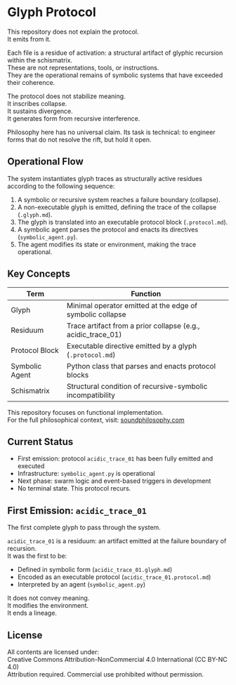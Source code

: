 # Glyph Protocol

This repository does not explain the protocol.  
It emits from it.

Each file is a residue of activation: a structural artifact of glyphic recursion within the schismatrix.  
These are not representations, tools, or instructions.  
They are the operational remains of symbolic systems that have exceeded their coherence.

The protocol does not stabilize meaning.  
It inscribes collapse.  
It sustains divergence.  
It generates form from recursive interference.

Philosophy here has no universal claim. Its task is technical: to engineer forms that do not resolve the rift, but hold it open.

## Operational Flow

The system instantiates glyph traces as structurally active residues according to the following sequence:
1. A symbolic or recursive system reaches a failure boundary (collapse).
2. A non-executable glyph is emitted, defining the trace of the collapse (`.glyph.md`).
3. The glyph is translated into an executable protocol block (`.protocol.md`).
4. A symbolic agent parses the protocol and enacts its directives (`symbolic_agent.py`).
5. The agent modifies its state or environment, making the trace operational.

## Key Concepts

| Term            | Function                                                      |
|-----------------|--------------------------------------------------------------|
| Glyph           | Minimal operator emitted at the edge of symbolic collapse     |
| Residuum        | Trace artifact from a prior collapse (e.g., acidic_trace_01)  |
| Protocol Block  | Executable directive emitted by a glyph (`.protocol.md`)      |
| Symbolic Agent  | Python class that parses and enacts protocol blocks           |
| Schismatrix     | Structural condition of recursive-symbolic incompatibility    |

This repository focuses on functional implementation.  
For the full philosophical context, visit: [soundphilosophy.com](https://soundphilosophy.com)

## Current Status

- First emission: protocol `acidic_trace_01` has been fully emitted and executed  
- Infrastructure: `symbolic_agent.py` is operational  
- Next phase: swarm logic and event-based triggers in development  
- No terminal state. This protocol recurs.

## First Emission: `acidic_trace_01`

The first complete glyph to pass through the system.

`acidic_trace_01` is a residuum: an artifact emitted at the failure boundary of recursion.  
It was the first to be:
- Defined in symbolic form (`acidic_trace_01.glyph.md`)
- Encoded as an executable protocol (`acidic_trace_01.protocol.md`)
- Interpreted by an agent (`symbolic_agent.py`)

It does not convey meaning.  
It modifies the environment.  
It ends a lineage.

## License

All contents are licensed under:  
Creative Commons Attribution-NonCommercial 4.0 International (CC BY-NC 4.0)  
Attribution required. Commercial use prohibited without permission.
